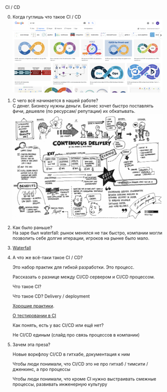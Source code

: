 CI / CD

0. Когда гуглишь что такое CI / CD<br>
	![Google](./google-ci-cd.png)

1. С чего всё начинается в нашей работе?<br>
	С денег. Бизнесу нужны деньги. Бизнес хочет быстро поставлять фичи, дешевле (по ресурсам/ репутации) их обкатывать.<br>
   	![](./origins.png)
2. Как было раньше?<br>
	На заре был waterfall: рынок менялся не так быстро, компании могли позволить себе долгие итерации, игроков на рынке было мало.<br>

3. [Waterfall](./waterfall.md)

4. А что же всё-таки такое CI / CD?<br>

	Это набор практик для гибкой разработки. Это процесс.<br>

	Рассказать о разнице между CI/CD сервером и CI/CD процессом.<br>

	Что такое CI?<br>

	Что такое CD? Delivery / deployment<br>
   
	[Хорошие практики](./readme.md).<br>

	[О тестировании в CI](./testers-part.md)<br>

	Как понять, есть у вас CI/CD или ещё нет?<br>

	Не CI/CD единым (слайд про связь процессов в компании)<br>

5. Зачем эта преза?<br>

	Новые воркфлоу CI/CD в гитхабе, документация к ним<br>

	Чтобы люди понимали, что CI/CD это не про гитхаб / тимсити / дженкинс, а про процессы<br>

	Чтобы люди понимали, что кроме CI нужно выстраивать смежные процессы, развивать инженерную культуру<br>